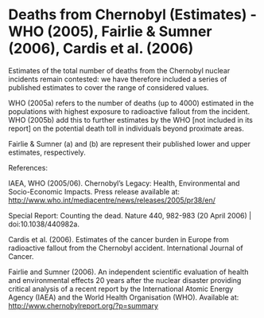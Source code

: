 # Deaths from Chernobyl (Estimates) - WHO (2005), Fairlie & Sumner (2006), Cardis et al. (2006)

Estimates of the total number of deaths from the Chernobyl nuclear incidents remain contested: we have therefore included a series of published estimates to cover the range of considered values.

WHO (2005a) refers to the number of deaths (up to 4000) estimated in the populations with highest exposure to radioactive fallout from the incident. WHO (2005b) add this to further estimates by the WHO [not included in its report] on the potential death toll in individuals beyond proximate areas.

Fairlie & Sumner (a) and (b) are represent their published lower and upper estimates, respectively.

References:

IAEA, WHO (2005/06). Chernobyl’s Legacy: Health, Environmental and Socio-Economic Impacts. Press release available at: http://www.who.int/mediacentre/news/releases/2005/pr38/en/

Special Report: Counting the dead. Nature 440, 982-983 (20 April 2006) | doi:10.1038/440982a.

Cardis et al. (2006). Estimates of the cancer burden in Europe from radioactive fallout from the Chernobyl accident. International Journal of Cancer.

Fairlie and Sumner (2006). An independent scientific evaluation of health and environmental effects 20 years after the nuclear disaster providing critical analysis of a recent report by the International Atomic Energy Agency (IAEA) and the World Health Organisation (WHO). Available at: http://www.chernobylreport.org/?p=summary